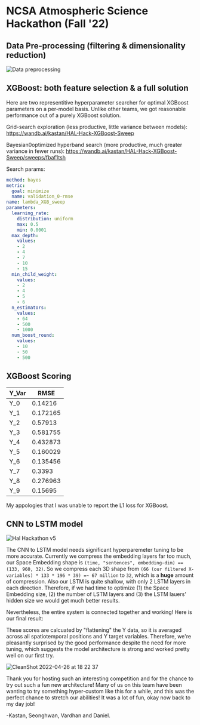 # NCSA Atmospheric Science Hackathon (Fall '22)

## Data Pre-processing (filtering & dimensionality reduction)

![Data preprocessing](https://user-images.githubusercontent.com/13607221/165446984-1b6aa66f-4e32-422d-bab5-f141a941da2a.png)

## XGBoost: both feature selection & a full solution

Here are two representitive hyperparameter searcher for optimal XGBoost parameters on a per-model basis. Unlike other teams, we got reasonable performance out of a purely XGBoost solution. 

Grid-search exploration (less productive, little variance between models): https://wandb.ai/kastan/HAL-Hack-XGBoost-Sweep

Bayesian0optimized hyperband search (more productive, much greater variance in fewer runs): https://wandb.ai/kastan/HAL-Hack-XGBoost-Sweep/sweeps/fbaf1tsh

Search params:

``` yml
method: bayes
metric:
  goal: minimize
  name: validation_0-rmse
name: lambda_XGB_sweep
parameters:
  learning_rate:
    distribution: uniform
    max: 0.5
    min: 0.0001
  max_depth:
    values:
    - 2
    - 4
    - 7
    - 10
    - 15
  min_child_weight:
    values:
    - 2
    - 4
    - 5
    - 6
  n_estimators:
    values:
    - 64
    - 500
    - 1000
  num_boost_round:
    values:
    - 10
    - 50
    - 500
```


## XGBoost Scoring

| Y_Var | RMSE     |
|-------|----------|
| Y_0   | 0.14216  |
| Y_1   | 0.172165 |
| Y_2   | 0.57913  |
| Y_3   | 0.581755 |
| Y_4   | 0.432873 |
| Y_5   | 0.160029 |
| Y_6   | 0.135456 |
| Y_7   | 0.3393   |
| Y_8   | 0.276963 |
| Y_9   | 0.15695  |

My appologies that I was unable to report the L1 loss for XGBoost.

## CNN to LSTM model

![Hal Hackathon v5](https://user-images.githubusercontent.com/13607221/165447026-b137c627-67b7-4745-afb4-0ee538fc0e0e.png)


The CNN to LSTM model needs significant hyperparemeter tuning to be more accurate. Currently we compress the embedding layers far too much, our Space Embedding shape is `(time, "sentences", embedding-dim) == (133, 960, 32)`. So we compress each 3D shape from `(66 (our filtered X-variables) * 133 * 196 * 39) =~ 67 million` to `32`, which is a **huge** amount of compression. Also our LSTM is quite shallow, with only 2 LSTM layers in each direction. Therefore, if we had time to optimize (1) the Space Embedding size, (2) the number of LSTM layers and (3) the LSTM lauers' hidden size we would get much better results.

Nevertheless, the entire system is connected together and working! Here is our final result: 

These scores are calcuated by "flattening" the Y data, so it is averaged across all spatiotemporal positions and Y target variables. Therefore, we're pleasantly surprised by the good performance despite the need for more tuning, which suggests the model architecture is strong and worked pretty well on our first try.

![CleanShot 2022-04-26 at 18 22 37](https://user-images.githubusercontent.com/13607221/165410004-9319069c-c5a1-4a91-abd5-505f9007643f.png)

Thank you for hosting such an interesting competition and for the chance to try out such a fun new architecture! Many of us on this team have been wanting to try something hyper-custom like this for a while, and this was the perfect chance to stretch our abilities! It was a lot of fun, okay now back to my day job!

-Kastan, Seonghwan, Vardhan and Daniel.
